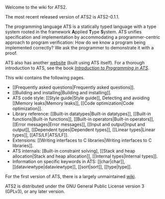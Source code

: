 Welcome to the wiki for ATS2.

The most recent released version of ATS2 is ATS2-0.1.1.

The programming language ATS is a statically typed language with a type system rooted in the framework **A**pplied **T**ype **S**ystem. ATS unifies specification and implementation by accommodating a programmer-centric approach to program verification: How do we know a program being implemented correctly? We ask the programmer to demonstrate it with a proof.

ATS also has another [website][1] (built using ATS itself). For a thorough introduction to ATS, see the book *[Introduction to Programming in ATS][2]*.

This wiki contains the following pages.

- [[Frequently asked questions|Frequently asked questions]].
- [[Building and installing|Building and installing]].
- ATS code style: [[Style guide|Style guide]], Detecting and avoiding [[Memory leaks|Memory leaks]], [[Code optimization|Code optimization]]. 
- Library reference: [[Built-in datatypes|Built-in datatypes]], [[Built-in functions|Built-in functions]], [[Built-in operators|Built-in operators]], [[Error messages|Error messages]], [[Input and output|Input and output]], [[Dependent types|Dependent types]], [[Linear types|Linear types]], [[ATS/LF|ATS/LF]].
- Extensions: [[Writing interfaces to C libraries|Writing interfaces to C libraries]].
- ATS internals: [Built-in constraint solving], [[Stack and heap allocation|Stack and heap allocation]], [[Internal types|Internal types]].
- Information on specific keywords in ATS: [[char|char]], [[dataviewtype|dataviewtype]], [[sort|sort]], [[type|type]].

For the first version of ATS, there is a largely unmaintained [wiki][3].

ATS2 is distributed under the GNU General Public License version 3 (GPLv3), or any later version.

[1]: http://www.ats-lang.org/
[2]: http://www.ats-lang.org/DOCUMENT/INT2PROGINATS/HTML/book1.html
[3]: https://sourceforge.net/p/ats-lang/wiki/Home/
